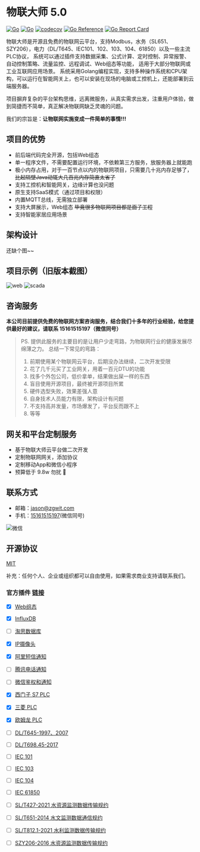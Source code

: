 # 物联大师 5.0

[![Go](https://github.com/zgwit/iot-master/actions/workflows/go.yml/badge.svg)](https://github.com/zgwit/iot-master/actions/workflows/go.yml)
[![Go](https://github.com/zgwit/iot-master/actions/workflows/codeql-analysis.yml/badge.svg)](https://github.com/zgwit/iot-master/actions/workflows/codeql-analysis.yml)
[![codecov](https://codecov.io/gh/zgwit/iot-master/branch/main/graph/badge.svg?token=AK5TD8KQ5C)](https://codecov.io/gh/zgwit/iot-master)
[![Go Reference](https://pkg.go.dev/badge/github.com/zgwit/iot-master.svg)](https://pkg.go.dev/github.com/zgwit/iot-master)
[![Go Report Card](https://goreportcard.com/badge/github.com/zgwit/iot-master)](https://goreportcard.com/report/github.com/zgwit/iot-master)

物联大师是开源且免费的物联网云平台，支持Modbus，水务（SL651、SZY206），电力（DL/T645、IEC101、102、103、104、61850）以及一些主流PLC协议，
系统可以通过插件支持数据采集、公式计算、定时控制、异常报警、自动控制策略、流量监控、远程调试、Web组态等功能，
适用于大部分物联网或工业互联网应用场景。
系统采用Golang编程实现，支持多种操作系统和CPU架构，可以运行在智能网关上，也可以安装在现场的电脑或工控机上，还能部署到云端服务器。

项目摒弃复杂的平台架构思维，远离微服务，从真实需求出发，注重用户体验，做到简捷而不简单，真正解决物联网缺乏灵魂的问题。

我们的宗旨是：**让物联网实施变成一件简单的事情!!!**

## 项目的优势

- 前后端代码完全开源，包括Web组态
- 单一程序文件，不需要配置运行环境，不依赖第三方服务，放服务器上就能跑
- 极小内存占用，对于一百节点以内的物联网项目，只需要几十兆内存足够了，~~比起隔壁Java动辄大几百兆内存简直太省了~~
- 支持工控机和智能网关，边缘计算也没问题
- 原生支持SaaS模式（通过项目和权限）
- 内置MQTT总线，无需独立部署
- 支持大屏展示，Web组态 ~~毕竟很多物联网项目都是面子工程~~
- 支持智能家居应用场景

## 架构设计

还缺个图~~

## 项目示例（旧版本截图）

![web](https://iot-master.com/web1.jpg)
![scada](https://iot-master.com/hmi-editor.png)

## 咨询服务

**本公司目前提供免费的物联网方案咨询服务，结合我们十多年的行业经验，给您提供最好的建议，请联系 15161515197（微信同号）**

> PS. 提供此服务的主要目的是让用户少走弯路，为物联网行业的健康发展尽绵薄之力。
> 总结一下常见的弯路：
> 1. 前期使用某个物联网云平台，后期没办法继续，二次开发受限
> 2. 花了几千元买了工业网关，用着一百元DTU的功能
> 3. 找多个外包公司，低价拿单，结果做出屎一样的东西
> 4. 盲目使用开源项目，最终被开源项目所累
> 5. 硬件选型失败，效果差强人意
> 6. 自身技术人员能力有限，架构设计有问题
> 7. 不支持高并发量，市场爆发了，平台反而跟不上
> 8. 等等

## 网关和平台定制服务

- 基于物联大师云平台做二次开发
- 定制物联网网关，添加协议
- 定制移动App和微信小程序
- 预算低于 9.8w 勿扰 🤕

## 联系方式

- 邮箱：[jason@zgwit.com](mailto:jason@zgwit.com)
- 手机：[15161515197](tel:15161515197)(微信同号)

![微信](https://iot-master.com/jason.jpg)

## 开源协议

[MIT](https://github.com/zgwit/iot-master/blob/main/LICENSE)

补充：任何个人、企业或组织都可以自由使用，如果需求商业支持请联系我们。

### 官方插件 [链接](https://github.com/orgs/iot-master-contrib/repositories)

- [x] [Web组态](https://github.com/iot-master-contrib/scada)
- [x] [InfluxDB](https://github.com/iot-master-contrib/influxdb)
- [ ] [淘思数据库](https://github.com/iot-master-contrib/tdengine)
- [x] [IP摄像头](https://github.com/iot-master-contrib/camera)
- [x] [阿里短信通知](https://github.com/iot-master-contrib/sms)
- [ ] [腾讯电话通知](https://github.com/iot-master-contrib/phone)
- [ ] [微信鉴权和通知](https://github.com/iot-master-contrib/weixin)
- [x] [西门子 S7 PLC](https://github.com/iot-master-contrib/s7)
- [x] [三菱 PLC](https://github.com/iot-master-contrib/melsec)
- [x] [欧姆龙 PLC](https://github.com/iot-master-contrib/fins)
- [ ] [DL/T645-1997、2007](https://github.com/iot-master-contrib/dlt645)
- [ ] [DL/T698.45-2017](https://github.com/iot-master-contrib/dlt698)
- [ ] [IEC 101](https://github.com/iot-master-contrib/iec101)
- [ ] [IEC 103](https://github.com/iot-master-contrib/iec103)
- [ ] [IEC 104](https://github.com/iot-master-contrib/iec104)
- [ ] [IEC 61850](https://github.com/iot-master-contrib/gb61850)
- [ ] [SL/T427-2021 水资源监测数据传输规约](https://github.com/iot-master-contrib/slt427)
- [ ] [SL/T651-2014 水文监测数据通信规约](https://github.com/iot-master-contrib/slt651)
- [ ] [SL/T812.1-2021 水利监测数据传输规约](https://github.com/iot-master-contrib/slt812)
- [ ] [SZY206-2016 水资源监测数据传输规约](https://github.com/iot-master-contrib/szy206)

